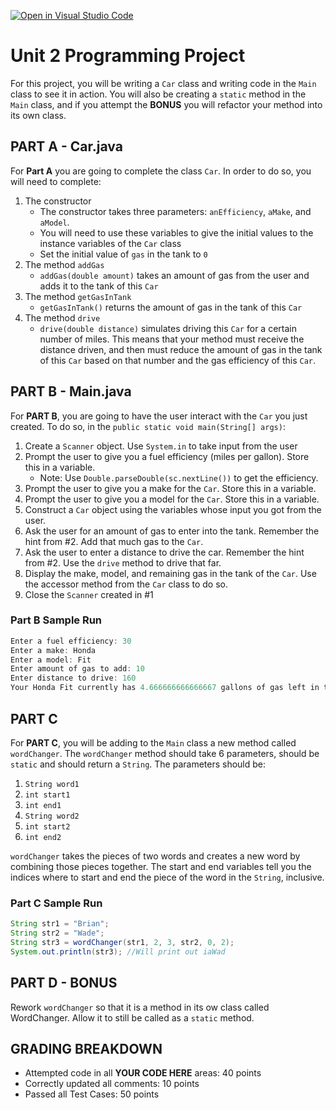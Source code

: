 [![Open in Visual Studio Code](https://classroom.github.com/assets/open-in-vscode-f059dc9a6f8d3a56e377f745f24479a46679e63a5d9fe6f495e02850cd0d8118.svg)](https://classroom.github.com/online_ide?assignment_repo_id=5624901&assignment_repo_type=AssignmentRepo)
# Unit 2 Programming Project

For this project, you will be writing a `Car` class and writing code in the `Main` class to see it in action. You will also be creating a `static` method in the `Main` class, and if you attempt the **BONUS** you will refactor your method into its own class.

## PART A - Car.java

For **Part A** you are going to complete the class `Car`. In order to do so, you will need to complete:

1. The constructor
   - The constructor takes three parameters: `anEfficiency`, `aMake`, and `aModel`.
   - You will need to use these variables to give the initial values to the instance variables of the `Car` class
   - Set the initial value of `gas` in the tank to `0`
2. The method `addGas`
   - `addGas(double amount)` takes an amount of gas from the user and adds it to the tank of this `Car`
3. The method `getGasInTank`
   - `getGasInTank()` returns the amount of gas in the tank of this `Car`
4. The method `drive`
   - `drive(double distance)` simulates driving this `Car` for a certain number of miles. This means that your method must receive the distance driven, and then must reduce the amount of gas in the tank of this `Car` based on that number and the gas efficiency of this `Car`.

## PART B - Main.java

For **PART B**, you are going to have the user interact with the `Car` you just created. To do so, in the `public static void main(String[] args)`:

1. Create a `Scanner` object. Use `System.in` to take input from the user
2. Prompt the user to give you a fuel efficiency (miles per gallon). Store this in a variable.
   - Note: Use `Double.parseDouble(sc.nextLine())` to get the efficiency.
3. Prompt the user to give you a make for the `Car`. Store this in a variable.
4. Prompt the user to give you a model for the `Car`. Store this in a variable.
5. Construct a `Car` object using the variables whose input you got from the user.
6. Ask the user for an amount of gas to enter into the tank. Remember the hint from #2. Add that much gas to the `Car`.
7. Ask the user to enter a distance to drive the car. Remember the hint from #2. Use the `drive` method to drive that far.
8. Display the make, model, and remaining gas in the tank of the `Car`. Use the accessor method from the `Car` class to do so.
9. Close the `Scanner` created in #1

### Part B Sample Run

```java
Enter a fuel efficiency: 30
Enter a make: Honda
Enter a model: Fit
Enter amount of gas to add: 10
Enter distance to drive: 160
Your Honda Fit currently has 4.666666666666667 gallons of gas left in the tank
```

## PART C

For **PART C**, you will be adding to the `Main` class a new method called `wordChanger`. The `wordChanger` method should take 6 parameters, should be `static` and should return a `String`. The parameters should be:

1. `String word1`
2. `int start1`
3. `int end1`
4. `String word2`
5. `int start2`
6. `int end2`

`wordChanger` takes the pieces of two words and creates a new word by combining those pieces together. The start and end variables tell you the indices where to start and end the piece of the word in the `String`, inclusive.

### Part C Sample Run

```java
String str1 = "Brian";
String str2 = "Wade";
String str3 = wordChanger(str1, 2, 3, str2, 0, 2);
System.out.println(str3); //Will print out iaWad
```

## PART D - BONUS

Rework `wordChanger` so that it is a method in its ow class called WordChanger. Allow it to still be called as a `static` method.

## GRADING BREAKDOWN

- Attempted code in all **YOUR CODE HERE** areas: 40 points
- Correctly updated all comments: 10 points
- Passed all Test Cases: 50 points
